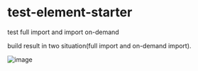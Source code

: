 # test-element-starter
test full import and import on-demand  
  
  
build result in two situation(full import and on-demand import).   

  
![image](https://user-images.githubusercontent.com/13402013/30250519-53700440-9682-11e7-9eb8-281a1b81df91.png)
